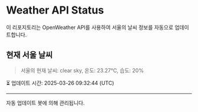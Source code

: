 
# Weather API Status

이 리포지토리는 OpenWeather API를 사용하여 서울의 날씨 정보를 자동으로 업데이트합니다.

## 현재 서울 날씨
> 서울의 현재 날씨: clear sky, 온도: 23.27°C, 습도: 20%

⏳ 업데이트 시간: 2025-03-26 09:32:44 (UTC)

---
자동 업데이트 봇에 의해 관리됩니다.
